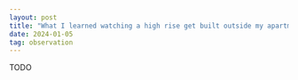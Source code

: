 ```yaml
---
layout: post
title: "What I learned watching a high rise get built outside my apartment window"
date: 2024-01-05
tag: observation
---
```


TODO
